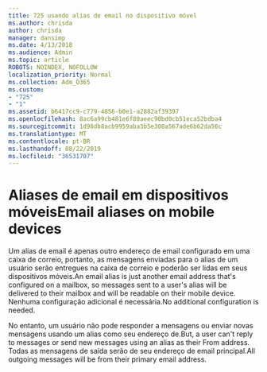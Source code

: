 ```yaml
---
title: 725 usando alias de email no dispositivo móvel
ms.author: chrisda
author: chrisda
manager: dansimp
ms.date: 4/13/2018
ms.audience: Admin
ms.topic: article
ROBOTS: NOINDEX, NOFOLLOW
localization_priority: Normal
ms.collection: Adm_O365
ms.custom:
- "725"
- "1"
ms.assetid: b6417cc9-c779-4856-b0e1-a2882af39397
ms.openlocfilehash: 8ac6a99cb481e6f80aeec90bd0cb51eca52bdba4
ms.sourcegitcommit: 1d98db8acb9959aba3b5e308a567ade6b62da56c
ms.translationtype: MT
ms.contentlocale: pt-BR
ms.lasthandoff: 08/22/2019
ms.locfileid: "36531707"
---
```

# <a name="email-aliases-on-mobile-devices"></a><span data-ttu-id="7bd8f-102">Aliases de email em dispositivos móveis</span><span class="sxs-lookup"><span data-stu-id="7bd8f-102">Email aliases on mobile devices</span></span>

<span data-ttu-id="7bd8f-103">Um alias de email é apenas outro endereço de email configurado em uma caixa de correio, portanto, as mensagens enviadas para o alias de um usuário serão entregues na caixa de correio e poderão ser lidas em seus dispositivos móveis.</span><span class="sxs-lookup"><span data-stu-id="7bd8f-103">An email alias is just another email address that's configured on a mailbox, so messages sent to a user's alias will be delivered to their mailbox and will be readable on their mobile device.</span></span> <span data-ttu-id="7bd8f-104">Nenhuma configuração adicional é necessária.</span><span class="sxs-lookup"><span data-stu-id="7bd8f-104">No additional configuration is needed.</span></span>

<span data-ttu-id="7bd8f-105">No entanto, um usuário não pode responder a mensagens ou enviar novas mensagens usando um alias como seu endereço de.</span><span class="sxs-lookup"><span data-stu-id="7bd8f-105">But, a user can't reply to messages or send new messages using an alias as their From address.</span></span> <span data-ttu-id="7bd8f-106">Todas as mensagens de saída serão de seu endereço de email principal.</span><span class="sxs-lookup"><span data-stu-id="7bd8f-106">All outgoing messages will be from their primary email address.</span></span>
